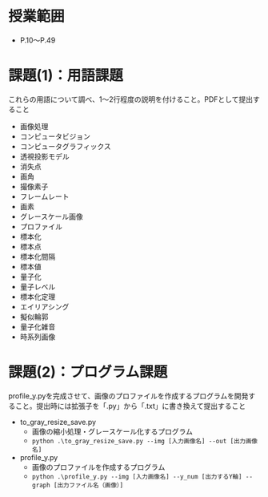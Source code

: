 # 授業範囲
- P.10～P.49

# 課題(1)：用語課題
これらの用語について調べ、1～2行程度の説明を付けること。PDFとして提出すること
- 画像処理
- コンピュータビジョン
- コンピュータグラフィックス
- 透視投影モデル
- 消失点
- 画角
- 撮像素子
- フレームレート
- 画素
- グレースケール画像
- プロファイル
- 標本化
- 標本点
- 標本化間隔
- 標本値
- 量子化
- 量子レベル
- 標本化定理
- エイリアシング
- 擬似輪郭
- 量子化雑音
- 時系列画像


# 課題(2)：プログラム課題
profile_y.pyを完成させて、画像のプロファイルを作成するプログラムを開発すること。提出時には拡張子を「.py」から「.txt」に書き換えて提出すること
- to_gray_resize_save.py
	- 画像の縮小処理・グレースケール化するプログラム
	- `python .\to_gray_resize_save.py --img [入力画像名] --out [出力画像名]`
- profile_y.py
	- 画像のプロファイルを作成するプログラム
	- `python .\profile_y.py --img [入力画像名] --y_num [出力するY軸] --graph [出力ファイル名（画像）]`